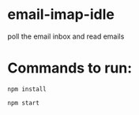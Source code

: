 # email-imap-idle
poll the email inbox and read emails

# Commands to run:

```
npm install
```
```
npm start
```
